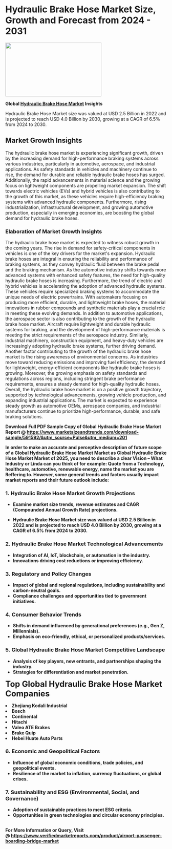 <H1>Hydraulic Brake Hose Market Size, Growth and Forecast from 2024 - 2031</H1><img class="aligncenter size-medium wp-image-584254" src="https://thirdeyenews.in/wp-content/uploads/2024/09/Global-Market-Research-300x168.jpeg" alt="" width="300" height="168" /><p><strong>Global&nbsp;<a href="https://www.marketsizeandtrends.com/download-sample/591592/&amp;utm_source=Pulse&amp;utm_medium=201">Hydraulic Brake Hose Market</a> Insights</strong></p><p>Hydraulic Brake Hose Market size was valued at USD 2.5 Billion in 2022 and is projected to reach USD 4.0 Billion by 2030, growing at a CAGR of 6.5% from 2024 to 2030.</p><p><h2>Market Growth Insights</h2> The hydraulic brake hose market is experiencing significant growth, driven by the increasing demand for high-performance braking systems across various industries, particularly in automotive, aerospace, and industrial applications. As safety standards in vehicles and machinery continue to rise, the demand for durable and reliable hydraulic brake hoses has surged. Additionally, the rapid advancements in material science and the growing focus on lightweight components are propelling market expansion. The shift towards electric vehicles (EVs) and hybrid vehicles is also contributing to the growth of this market, as these vehicles require high-efficiency braking systems with advanced hydraulic components. Furthermore, rising industrialization, infrastructural development, and growing automotive production, especially in emerging economies, are boosting the global demand for hydraulic brake hoses. <p><strong></strong></p> <h3>Elaboration of Market Growth Insights</h3> The hydraulic brake hose market is expected to witness robust growth in the coming years. The rise in demand for safety-critical components in vehicles is one of the key drivers for the market's expansion. Hydraulic brake hoses are integral in ensuring the reliability and performance of braking systems, as they convey hydraulic fluid between the brake pedal and the braking mechanism. As the automotive industry shifts towards more advanced systems with enhanced safety features, the need for high-quality hydraulic brake hoses is increasing. Furthermore, the trend of electric and hybrid vehicles is accelerating the adoption of advanced hydraulic systems. These vehicles require specialized braking systems to accommodate the unique needs of electric powertrains. With automakers focusing on producing more efficient, durable, and lightweight brake hoses, the material innovations in rubber compounds and synthetic materials play a crucial role in meeting these evolving demands. In addition to automotive applications, the aerospace sector is also contributing to the growth of the hydraulic brake hose market. Aircraft require lightweight and durable hydraulic systems for braking, and the development of high-performance materials is meeting the strict requirements of the aerospace industry. Similarly, industrial machinery, construction equipment, and heavy-duty vehicles are increasingly adopting hydraulic brake systems, further driving demand. Another factor contributing to the growth of the hydraulic brake hose market is the rising awareness of environmental concerns. As industries move toward reducing emissions and improving fuel efficiency, the demand for lightweight, energy-efficient components like hydraulic brake hoses is growing. Moreover, the growing emphasis on safety standards and regulations across regions, including stringent brake performance requirements, ensures a steady demand for high-quality hydraulic hoses. Overall, the hydraulic brake hose market is on a positive growth trajectory, supported by technological advancements, growing vehicle production, and expanding industrial applications. The market is expected to experience steady growth as automotive OEMs, aerospace companies, and industrial manufacturers continue to prioritize high-performance, durable, and safe braking solutions. <p><strong></p><p><span class=""><strong>Download Full PDF Sample Copy of Global Hydraulic Brake Hose Market Report</strong> @ <a href="https://www.marketsizeandtrends.com/download-sample/591592/&amp;utm_source=Pulse&amp;utm_medium=201" target="_blank">https://www.marketsizeandtrends.com/download-sample/591592/&amp;utm_source=Pulse&amp;utm_medium=201</a></span></p><p>In order to make an accurate and perceptive description of future scope of a Global&nbsp;Hydraulic Brake Hose Market Market as Global&nbsp;Hydraulic Brake Hose Market Market of 2025, you need to describe a clear Vision &ndash; What Industry or Linda can you think of for example: Quote from a Technology, healthcare, automotive, renewable energy, name the market you are Reffering to. However, some general trends and factors usually impact market reports and their future outlook include:</p><h3>1.&nbsp;<strong>Hydraulic Brake Hose Market Growth Projections</strong></h3><ul><li>Examine market size trends, revenue estimates and CAGR (Compounded Annual Growth Rate) projections.</li><li><p>Hydraulic Brake Hose Market size was valued at USD 2.5 Billion in 2022 and is projected to reach USD 4.0 Billion by 2030, growing at a CAGR of 6.5% from 2024 to 2030.</p></li></ul><h3>2.&nbsp;<strong>Hydraulic Brake Hose Market Technological Advancements</strong></h3><ul><li>Integration of AI, IoT, blockchain, or automation in the industry.</li><li>Innovations driving cost reductions or improving efficiency.</li></ul><h3>3.&nbsp;<strong>Regulatory and Policy Changes</strong></h3><ul><li>Impact of global and regional regulations, including sustainability and carbon-neutral goals.</li><li>Compliance challenges and opportunities tied to government initiatives.</li></ul><h3>4.&nbsp;<strong>Consumer Behavior Trends</strong></h3><ul><li>Shifts in demand influenced by generational preferences (e.g., Gen Z, Millennials).</li><li>Emphasis on eco-friendly, ethical, or personalized products/services.</li></ul><h3>5.&nbsp;<strong>Global Hydraulic Brake Hose Market Competitive Landscape</strong></h3><ul><li>Analysis of key players, new entrants, and partnerships shaping the industry.</li><li>Strategies for differentiation and market penetration.</li></ul><p data-pm-slice="1 1 []"><span style="color: inherit; font-family: inherit; font-size: 25px;">Top Global Hydraulic Brake Hose Market Companies</span></p><div class="" data-test-id=""><p><li>Zhejiang Kodali Industrial</li><li> Bosch</li><li> Continental</li><li> Hitachi</li><li> Valeo ATE Brakes</li><li> Brake Quip</li><li> Hebei Huate Auto Parts</li></p></div><h3>6.&nbsp;<strong>Economic and Geopolitical Factors</strong></h3><ul><li>Influence of global economic conditions, trade policies, and geopolitical events.</li><li>Resilience of the market to inflation, currency fluctuations, or global crises.</li></ul><h3>7.&nbsp;<strong>Sustainability and ESG (Environmental, Social, and Governance)</strong></h3><ul><li>Adoption of sustainable practices to meet ESG criteria.</li><li>Opportunities in green technologies and circular economy principles.</li></ul><h2><strong style="font-size: 14px;">For More Information or Query, Visit @&nbsp;</strong><a style="background-color: #ffffff; font-size: 14px;" href="https://www.marketsizeandtrends.com/report/hydraulic-brake-hose-market/" target="_blank">https://www.verifiedmarketreports.com/product/airport-passenger-boarding-bridge-market</a></h2>
